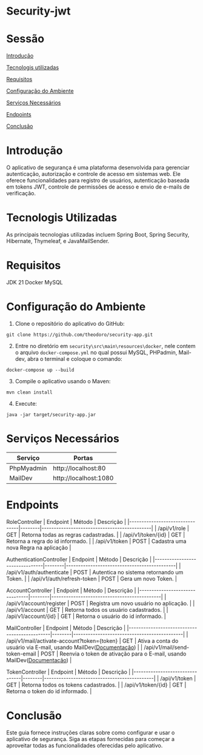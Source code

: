 ﻿# Security-jwt

# Sessão

[Introdução](#introdução)

[Tecnologis utilizadas](#tecnologis-utilizadas)

[Requisitos](#requisitos)

[Configuração do Ambiente](#configuração-do-ambiente)

[Serviços Necessários](#serviços-necessários)

[Endpoints](#endpoints)

[Conclusão](#conclusão)

# Introdução
O aplicativo de segurança é uma plataforma desenvolvida para gerenciar autenticação, autorização e controle de acesso em sistemas web. Ele oferece funcionalidades para registro de usuários, autenticação baseada em tokens JWT, controle de permissões de acesso e envio de e-mails de verificação.

# Tecnologis Utilizadas
As principais tecnologias utilizadas incluem Spring Boot, Spring Security, Hibernate, Thymeleaf, e JavaMailSender.

# Requisitos
JDK 21
Docker
MySQL

# Configuração do Ambiente
1. Clone o repositório do aplicativo do GitHub:
```Git Clone
git clone https://github.com/theodoro/security-app.git
```

2. Entre no diretório em `security\src\main\resources\docker`, nele contem o arquivo `docker-compose.yml` no qual possui MySQL, PHPadmin, Mail-dev, abra o terminal e coloque o comando:
```Docker
docker-compose up --build
```

3. Compile o aplicativo usando o Maven:
```Maven
mvn clean install
```

4. Execute:
```Maven
java -jar target/security-app.jar
```

# Serviços Necessários

|  Serviço   |         Portas        |
|------------|-----------------------|
| PhpMyadmin | http://localhost:80   |
| MailDev    | http://localhost:1080 |

# Endpoints

RoleController
|            Endpoint            | Método |                  Descrição                  |
|--------------------------------|--------|---------------------------------------------|
| /api/v1/role                   |  GET   | Retorna todas as regras cadastradas.        |
| /api/v1/token/{id}             |  GET   | Retorna a regra do id informado.            |
| /api/v1/token                  |  POST  | Cadastra uma nova Regra na aplicação        |


AuthenticationController
|            Endpoint            | Método |                  Descrição                  |
|--------------------------------|--------|---------------------------------------------|
| /api/v1/auth/authenticate	     |  POST  | Autentica no sistema retornando um Token.   |
| /api/v1/auth/refresh-token     |  POST  | Gera um novo Token.                         |

AccountController
|            Endpoint            | Método |                  Descrição                  |
|--------------------------------|--------|---------------------------------------------|
| /api/v1/account/register       |  POST  | Registra um novo usuário no aplicação.      |
| /api/v1/account                |  GET   | Retorna todos os usuário cadastrados.       |
| /api/v1/account/{id}           |  GET   | Retorna o usuário do id informado.          |

MailController
|                    Endpoint                  | Método |                  Descrição                  |
|----------------------------------------------|--------|---------------------------------------------|
| /api/v1/mail/activate-account?token={token}  |  GET   | Ativa a conta do usuário via E-mail, usando MailDev([Documentação](https://github.com/maildev/maildev)) |
| /api/v1/mail/send-token-email                |  POST  | Reenvia o token de ativação para o E-mail, usando MailDev([Documentação](https://github.com/maildev/maildev)) |

TokenController
|            Endpoint            | Método |                  Descrição                  |
|--------------------------------|--------|---------------------------------------------|
| /api/v1/token                  |  GET  | Retorna todos os tokens cadastrados.        |
| /api/v1/token/{id}             |  GET   | Retorna o token do id informado.            |

# Conclusão
Este guia fornece instruções claras sobre como configurar e usar o aplicativo de segurança. Siga as etapas fornecidas para começar a aproveitar todas as funcionalidades oferecidas pelo aplicativo.
